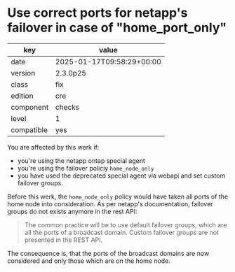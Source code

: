 [//]: # (werk v2)
# Use correct ports for netapp's failover in case of "home_port_only"

key        | value
---------- | ---
date       | 2025-01-17T09:58:29+00:00
version    | 2.3.0p25
class      | fix
edition    | cre
component  | checks
level      | 1
compatible | yes

You are affected by this werk if:
* you're using the netapp ontap special agent
* you're using the failover policiy `home_node_only`
* you have used the deprecated special agent via webapi and set custom failover groups.

Before this werk, the `home_node_only` policy would have taken all ports of the home node into consideration.
As per netapp's documentation, failover groups do not exists anymore in the rest API:
> The common practice will be to use default failover groups, which are all the ports of a broadcast domain. Custom failover groups are not presented in the REST API.

The consequence is, that the ports of the broadcast domains are now considered and only those which are on the home node.
